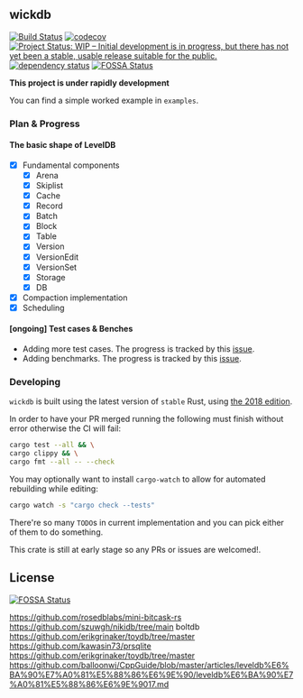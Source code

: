 ## wickdb

[![Build Status](https://travis-ci.com/Fullstop000/wickdb.svg?branch=master)](https://travis-ci.org/Fullstop000/wickdb)
[![codecov](https://codecov.io/gh/Fullstop000/wickdb/branch/master/graph/badge.svg)](https://codecov.io/gh/Fullstop000/wickdb)
<a href="https://www.repostatus.org/#wip"><img src="https://www.repostatus.org/badges/latest/wip.svg" alt="Project Status: WIP – Initial development is in progress, but there has not yet been a stable, usable release suitable for the public." /></a>
[![dependency status](https://deps.rs/repo/github/Fullstop000/wickdb/status.svg)](https://deps.rs/repo/github/Fullstop000/wickdb)
[![FOSSA Status](https://app.fossa.com/api/projects/git%2Bgithub.com%2FFullstop000%2Fwickdb.svg?type=shield)](https://app.fossa.io/projects/git%2Bgithub.com%2FFullstop000%2Fwickdb?ref=badge_shield)

**This project is under rapidly development**

You can find a simple worked example in `examples`.

### Plan & Progress

#### The basic shape of LevelDB

- [x] Fundamental components
  - [x] Arena
  - [x] Skiplist
  - [x] Cache
  - [x] Record
  - [x] Batch
  - [x] Block
  - [x] Table
  - [x] Version
  - [x] VersionEdit
  - [x] VersionSet
  - [x] Storage
  - [x] DB
- [x] Compaction implementation
- [x] Scheduling

#### [ongoing] Test cases & Benches

- Adding more test cases. The progress is tracked by this [issue](https://github.com/Fullstop000/wickdb/issues/3).
- Adding benchmarks. The progress is tracked by this [issue](https://github.com/Fullstop000/wickdb/issues/21).

### Developing

`wickdb` is built using the latest version of `stable` Rust, using [the 2018 edition](https://doc.rust-lang.org/edition-guide/rust-2018/).

In order to have your PR merged running the following must finish without error otherwise the CI will fail:

```bash
cargo test --all && \
cargo clippy && \
cargo fmt --all -- --check
```

You may optionally want to install `cargo-watch` to allow for automated rebuilding while editing:

```bash
cargo watch -s "cargo check --tests"
```

There're so many `TODO`s in current implementation and you can pick either of them to do something.

This crate is still at early stage so any PRs or issues are welcomed!.

## License

[![FOSSA Status](https://app.fossa.com/api/projects/git%2Bgithub.com%2FFullstop000%2Fwickdb.svg?type=large)](https://app.fossa.io/projects/git%2Bgithub.com%2FFullstop000%2Fwickdb?ref=badge_large)


https://github.com/rosedblabs/mini-bitcask-rs
https://github.com/szuwgh/nikidb/tree/main boltdb
https://github.com/erikgrinaker/toydb/tree/master
https://github.com/kawasin73/prsqlite
https://github.com/erikgrinaker/toydb/tree/master
https://github.com/balloonwj/CppGuide/blob/master/articles/leveldb%E6%BA%90%E7%A0%81%E5%88%86%E6%9E%90/leveldb%E6%BA%90%E7%A0%81%E5%88%86%E6%9E%9017.md
